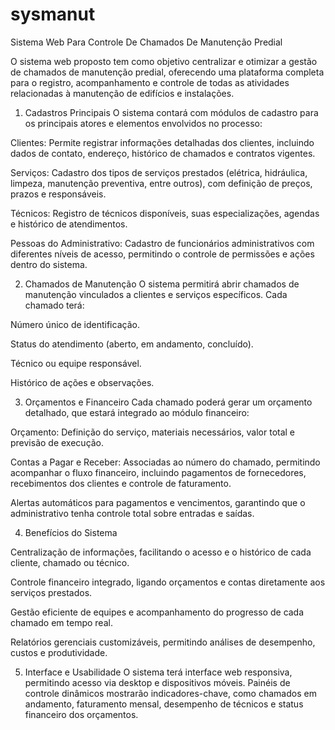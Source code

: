 # sysmanut
Sistema Web Para Controle De Chamados De Manutenção Predial

O sistema web proposto tem como objetivo centralizar e otimizar a gestão de chamados de manutenção predial, oferecendo uma plataforma completa para o registro, acompanhamento e controle de todas as atividades relacionadas à manutenção de edifícios e instalações.

1. Cadastros Principais
O sistema contará com módulos de cadastro para os principais atores e elementos envolvidos no processo:

Clientes: Permite registrar informações detalhadas dos clientes, incluindo dados de contato, endereço, histórico de chamados e contratos vigentes.

Serviços: Cadastro dos tipos de serviços prestados (elétrica, hidráulica, limpeza, manutenção preventiva, entre outros), com definição de preços, prazos e responsáveis.

Técnicos: Registro de técnicos disponíveis, suas especializações, agendas e histórico de atendimentos.

Pessoas do Administrativo: Cadastro de funcionários administrativos com diferentes níveis de acesso, permitindo o controle de permissões e ações dentro do sistema.

2. Chamados de Manutenção
O sistema permitirá abrir chamados de manutenção vinculados a clientes e serviços específicos. Cada chamado terá:

Número único de identificação.

Status do atendimento (aberto, em andamento, concluído).

Técnico ou equipe responsável.

Histórico de ações e observações.

3. Orçamentos e Financeiro
Cada chamado poderá gerar um orçamento detalhado, que estará integrado ao módulo financeiro:

Orçamento: Definição do serviço, materiais necessários, valor total e previsão de execução.

Contas a Pagar e Receber: Associadas ao número do chamado, permitindo acompanhar o fluxo financeiro, incluindo pagamentos de fornecedores, recebimentos dos clientes e controle de faturamento.

Alertas automáticos para pagamentos e vencimentos, garantindo que o administrativo tenha controle total sobre entradas e saídas.

4. Benefícios do Sistema

Centralização de informações, facilitando o acesso e o histórico de cada cliente, chamado ou técnico.

Controle financeiro integrado, ligando orçamentos e contas diretamente aos serviços prestados.

Gestão eficiente de equipes e acompanhamento do progresso de cada chamado em tempo real.

Relatórios gerenciais customizáveis, permitindo análises de desempenho, custos e produtividade.

5. Interface e Usabilidade
O sistema terá interface web responsiva, permitindo acesso via desktop e dispositivos móveis. Painéis de controle dinâmicos mostrarão indicadores-chave, como chamados em andamento, faturamento mensal, desempenho de técnicos e status financeiro dos orçamentos.